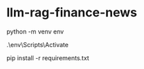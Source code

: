 # llm-rag-finance-news

python -m venv env

.\env\Scripts\Activate


pip install -r requirements.txt


